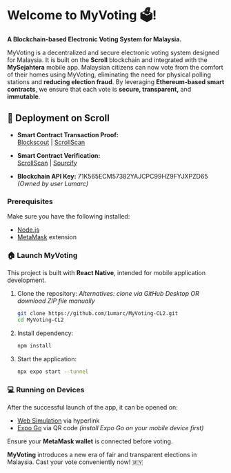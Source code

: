 # Welcome to MyVoting 🗳️! 
**A Blockchain-based Electronic Voting System for Malaysia.**

MyVoting is a decentralized and secure electronic voting system designed for Malaysia. It is built on the **Scroll** blockchain and integrated with the **MySejahtera** mobile app. Malaysian citizens can now vote from the comfort of their homes using MyVoting, eliminating the need for physical polling stations and **reducing election fraud**. By leveraging **Ethereum-based smart contracts**, we ensure that each vote is **secure, transparent,** and **immutable**.

## 🚀 Deployment on Scroll

- **Smart Contract Transaction Proof:**  
  [Blockscout](https://scroll-sepolia.blockscout.com/tx/0x6b0afbae297e479a947e7faea64057cc756582b75cf0de78223b12ec0dc87ad4) | [ScrollScan](https://sepolia.scrollscan.com/tx/0x6b0afbae297e479a947e7faea64057cc756582b75cf0de78223b12ec0dc87ad4)

- **Smart Contract Verification:**  
  [ScrollScan](https://sepolia.scrollscan.com/address/0x6538F44AA7fa82d1d2269FF27369656B0501DFE9) | [Sourcify](https://repo.sourcify.dev/contracts/full_match/534351/0x6538F44AA7fa82d1d2269FF27369656B0501DFE9/)

- **Blockchain API Key:** 71K565ECM57382YAJCPC99HZ9FYJXPZD65 _(Owned by user Lumarc)_

### Prerequisites

Make sure you have the following installed:
- [Node.js](https://nodejs.org/en)
- [MetaMask](https://metamask.io/download) extension

### 🏠 Launch MyVoting

This project is built with **React Native**, intended for mobile application development.

1. Clone the repository:
   _Alternatives: clone via GitHub Desktop OR download ZIP file manually_
   ```bash
   git clone https://github.com/1umarc/MyVoting-CL2.git
   cd MyVoting-CL2
   ```
2. Install dependency:
   ```bash
   npm install
   ```
3. Start the application:
   ```bash
   npx expo start --tunnel
   ```

### 💻 Running on Devices
After the successful launch of the app, it can be opened on:
- [Web Simulation](http://localhost:8081/) via hyperlink
- [Expo Go](https://expo.dev/go) via QR code _(install Expo Go on your mobile device first)_

Ensure your **MetaMask wallet** is connected before voting.

**MyVoting** introduces a new era of fair and transparent elections in Malaysia. Cast your vote conveniently now! 🇲🇾
